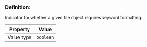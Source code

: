 ### Definition: 

Indicator for whether a given file object requires keyword formatting.

| Property | Value |
|----------|--------|
| Value type | `boolean` |